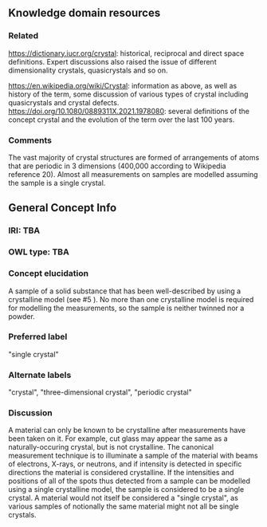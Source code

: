 ## Knowledge domain resources

### Related

https://dictionary.iucr.org/crystal: historical, reciprocal and direct space definitions. 
Expert discussions also raised the issue of different dimensionality crystals, quasicrystals and so on.

https://en.wikipedia.org/wiki/Crystal: information as above, as well as history of the term,
some discussion of various types of crystal including quasicrystals and crystal defects.
https://doi.org/10.1080/0889311X.2021.1978080: several definitions of the concept crystal and the evolution of the term over the last 100 years.
### Comments

The vast majority of crystal structures are formed of arrangements of atoms that are
periodic in 3 dimensions (400,000 according to Wikipedia reference 20). Almost all
measurements on samples are modelled assuming the sample is a single crystal.

## General Concept Info

### IRI: TBA
### OWL type: TBA
### Concept elucidation
A sample of a solid substance that has been well-described by using a crystalline model
(see #5 ). No more than one crystalline model is required for modelling the measurements, so the sample is neither twinned nor a powder.
### Preferred label
"single crystal"
### Alternate labels
 "crystal", "three-dimensional crystal", "periodic crystal"
### Discussion
A material can only be known to be crystalline after measurements have been taken on it. 
For example, cut glass may appear the same as a naturally-occuring crystal, but is not crystalline.
The canonical measurement technique is to illuminate a sample of the material with beams of electrons,
X-rays, or neutrons, and if intensity is detected in specific directions the material is considered crystalline.
If the intensities and positions of all of the spots thus detected from a sample can be modelled
using a single crystalline model, the sample is considered to be a single crystal. A material would not
itself be considered a "single crystal", as various samples of notionally the same material might not all be single crystals.

